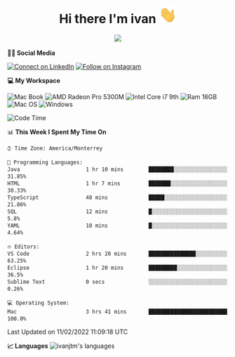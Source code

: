 <h1 align="center">Hi there I'm ivan <img src="https://raw.githubusercontent.com/ABSphreak/ABSphreak/master/gifs/Hi.gif" width="40px" /></h1>
<div align="center">
<img src="http://github-readme-streak-stats.herokuapp.com?user=ivanjtm&hide_border=true&background=00000000&border=FFFFFF00&sideNums=A8A8A8&sideLabels=A8A8A8&currStreakNum=FFC93C&dates=A8A8A8)](https://git.io/streak-stats"/>
</div>

**👦🏻 Social Media**

[![Connect on LinkedIn](https://img.shields.io/badge/LinkedIn-%230077B5.svg?&style=flat-square&logo=linkedin&logoColor=white)](https://www.linkedin.com/in/ivanjtm)
[![Follow on Instagram](https://img.shields.io/badge/Instagram-E4405F?style=flat-square&logo=instagram&logoColor=white)](https://www.instagram.com/ivanjtm)

**💻 My Workspace**

![Mac Book](https://img.shields.io/badge/Apple-MacBook_Pro_2019-999999?style=flat-square&logo=apple&logoColor=white)
![AMD Radeon Pro 5300M](https://img.shields.io/badge/AMD-Radeon_Pro_5300M-ED1C24?style=flat-square&logo=amd&logoColor=white)
![Intel Core i7 9th](https://img.shields.io/badge/Intel-Core_i7_9th-0071C5?style=flat-square&logo=intel&logoColor=white)
![Ram 16GB](https://img.shields.io/badge/RAM-16GB-230071C5?style=flat-square&logoColor=white)
![Mac OS](https://img.shields.io/badge/Mac%20OS-000000?style=flat-square&logo=apple&logoColor=white)
![Windows](https://img.shields.io/badge/Windows-0078D6?style=flat-square&logo=windows&logoColor=white)


<!--START_SECTION:waka-->
![Code Time](http://img.shields.io/badge/Code%20Time-596%20hrs%2033%20mins-blue)

📊 **This Week I Spent My Time On** 

```text
⌚︎ Time Zone: America/Monterrey

💬 Programming Languages: 
Java                     1 hr 10 mins        ████████░░░░░░░░░░░░░░░░░   31.85% 
HTML                     1 hr 7 mins         ███████░░░░░░░░░░░░░░░░░░   30.33% 
TypeScript               48 mins             █████░░░░░░░░░░░░░░░░░░░░   21.86% 
SQL                      12 mins             █░░░░░░░░░░░░░░░░░░░░░░░░   5.8% 
YAML                     10 mins             █░░░░░░░░░░░░░░░░░░░░░░░░   4.64%

🔥 Editors: 
VS Code                  2 hrs 20 mins       ███████████████░░░░░░░░░░   63.25% 
Eclipse                  1 hr 20 mins        █████████░░░░░░░░░░░░░░░░   36.5% 
Sublime Text             0 secs              ░░░░░░░░░░░░░░░░░░░░░░░░░   0.26%

💻 Operating System: 
Mac                      3 hrs 41 mins       █████████████████████████   100.0%

```


 Last Updated on 11/02/2022 11:09:18 UTC
<!--END_SECTION:waka-->
**📈 Languages**
 ![ivanjtm's languages](https://wakatime.com/share/@ivanjtm/a32f83c6-d0c9-49a4-a5ae-d0440b950377.svg)
